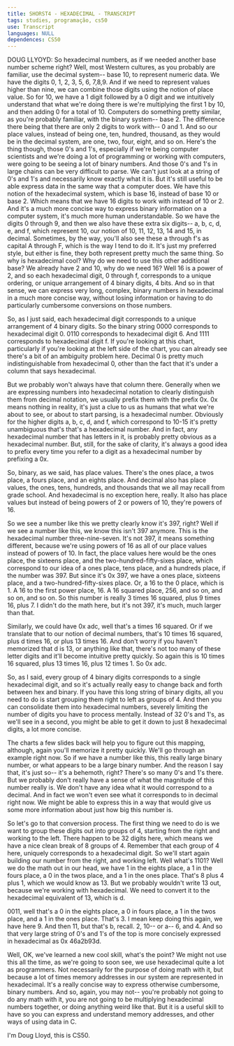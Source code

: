 ```yaml
---
title: SHORST4 - HEXADECIMAL - TRANSCRIPT
tags: studies, programação, cs50
use: Transcript
languages: NULL
dependences: CS50
---
```


DOUG LLYOYD: So hexadecimal numbers, as if we needed another base number scheme right? Well, most Western cultures, as you probably are familiar, use the decimal system-- base 10, to represent numeric data. We have the digits 0, 1, 2, 3, 5, 6, 7,8,9. And if we need to represent values higher than nine, we can combine those digits using the notion of place value. So for 10, we have a 1 digit followed by a 0 digit and we intuitively understand that what we're doing there is we're multiplying the first 1 by 10, and then adding 0 for a total of 10. Computers do something pretty similar, as you're probably familiar, with the binary system-- base 2. The difference there being that there are only 2 digits to work with-- 0 and 1. And so our place values, instead of being one, ten, hundred, thousand, as they would be in the decimal system, are one, two, four, eight, and so on. Here's the thing though, those 0's and 1's, especially if we're being computer scientists and we're doing a lot of programming or working with computers, were going to be seeing a lot of binary numbers. And those 0's and 1's in large chains can be very difficult to parse. We can't just look at a string of 0's and 1's and necessarily know exactly what it is. But it's still useful to be able express data in the same way that a computer does. We have this notion of the hexadecimal system, which is base 16, instead of base 10 or base 2. Which means that we have 16 digits to work with instead of 10 or 2. And it's a much more concise way to express binary information on a computer system, it's much more human understandable. So we have the digits 0 through 9, and then we also have these extra six digits-- a, b, c, d, e, and f, which represent 10, our notion of 10, 11, 12, 13, 14 and 15, in decimal. Sometimes, by the way, you'll also see these a through f's as capital A through F, which is the way I tend to do it. It's just my preferred style, but either is fine, they both represent pretty much the same thing. So why is hexadecimal cool? Why do we need to use this other additional base? We already have 2 and 10, why do we need 16? Well 16 is a power of 2, and so each hexadecimal digit, 0 through f, corresponds to a unique ordering, or unique arrangement of 4 binary digits, 4 bits. And so in that sense, we can express very long, complex, binary numbers in hexadecimal in a much more concise way, without losing information or having to do particularly cumbersome conversions on those numbers. 

So, as I just said, each hexadecimal digit corresponds to a unique arrangement of 4 binary digits. So the binary string 0000 corresponds to hexadecimal digit 0. 0110 corresponds to hexadecimal digit 6. And 1111 corresponds to hexadecimal digit f. If you're looking at this chart, particularly if you're looking at the left side of the chart, you can already see there's a bit of an ambiguity problem here. Decimal 0 is pretty much indistinguishable from hexadecimal 0, other than the fact that it's under a column that says hexadecimal. 

But we probably won't always have that column there. Generally when we are expressing numbers into hexadecimal notation to clearly distinguish them from decimal notation, we usually prefix them with the prefix 0x. 0x means nothing in reality, it's just a clue to us as humans that what we're about to see, or about to start parsing, is a hexadecimal number. Obviously for the higher digits a, b, c, d, and f, which correspond to 10-15 it's pretty unambiguous that's that's a hexadecimal number. And in fact, any hexadecimal number that has letters in it, is probably pretty obvious as a hexadecimal number. But, still, for the sake of clarity, it's always a good idea to prefix every time you refer to a digit as a hexadecimal number by prefixing a 0x. 

So, binary, as we said, has place values. There's the ones place, a twos place, a fours place, and an eights place. And decimal also has place values, the ones, tens, hundreds, and thousands that we all may recall from grade school. And hexadecimal is no exception here, really. It also has place values but instead of being powers of 2 or powers of 10, they're powers of 16. 

So we see a number like this we pretty clearly know it's 397, right? Well if we see a number like this, we know this isn't 397 anymore. This is the hexadecimal number three-nine-seven. It's not 397, it means something different, because we're using powers of 16 as all of our place values instead of powers of 10. In fact, the place values here would be the ones place, the sixteens place, and the two-hundred-fifty-sixes place, which correspond to our idea of a ones place, tens place, and a hundreds place, if the number was 397. But since it's 0x 397, we have a ones place, sixteens place, and a two-hundred-fifty-sixes place. Or, a 16 to the 0 place, which is 1. A 16 to the first power place, 16. A 16 squared place, 256, and so on, and so on, and so on. So this number is really 3 times 16 squared, plus 9 times 16, plus 7. I didn't do the math here, but it's not 397, it's much, much larger than that. 

Similarly, we could have 0x adc, well that's a times 16 squared. Or if we translate that to our notion of decimal numbers, that's 10 times 16 squared, plus d times 16, or plus 13 times 16. And don't worry if you haven't memorized that d is 13, or anything like that, there's not too many of these letter digits and it'll become intuitive pretty quickly. So again this is 10 times 16 squared, plus 13 times 16, plus 12 times 1. So 0x adc. 

So, as I said, every group of 4 binary digits corresponds to a single hexadecimal digit, and so it's actually really easy to change back and forth between hex and binary. If you have this long string of binary digits, all you need to do is start grouping them right to left as groups of 4. And then you can consolidate them into hexadecimal numbers, severely limiting the number of digits you have to process mentally. Instead of 32 0's and 1's, as we'll see in a second, you might be able to get it down to just 8 hexadecimal digits, a lot more concise. 

The charts a few slides back will help you to figure out this mapping, although, again you'll memorize it pretty quickly. We'll go through an example right now. So if we have a number like this, this really large binary number, or what appears to be a large binary number. And the reason I say that, it's just so-- it's a behemoth, right? There's so many 0's and 1's there. But we probably don't really have a sense of what the magnitude of this number really is. We don't have any idea what it would correspond to a decimal. And in fact we won't even see what it corresponds to in decimal right now. We might be able to express this in a way that would give us some more information about just how big this number is. 

So let's go to that conversion process. The first thing we need to do is we want to group these digits out into groups of 4, starting from the right and working to the left. There happen to be 32 digits here, which means we have a nice clean break of 8 groups of 4. Remember that each group of 4 here, uniquely corresponds to a hexadecimal digit. So we'll start again building our number from the right, and working left. Well what's 1101? Well we do the math out in our head, we have 1 in the eights place, a 1 in the fours place, a 0 in the twos place, and a 1 in the ones place. That's 8 plus 4 plus 1, which we would know as 13. But we probably wouldn't write 13 out, because we're working with hexadecimal. We need to convert it to the hexadecimal equivalent of 13, which is d. 

0011, well that's a 0 in the eights place, a 0 in fours place, a 1 in the twos place, and a 1 in the ones place. That's 3. I mean keep doing this again, we have here 9. And then 11, but that's b, recall. 2, 10-- or a-- 6, and 4. And so that very large string of 0's and 1's of the top is more concisely expressed in hexadecimal as 0x 46a2b93d. 

Well, OK, we've learned a new cool skill, what's the point? We might not use this all the time, as we're going to soon see, we use hexadecimal quite a lot as programmers. Not necessarily for the purpose of doing math with it, but because a lot of times memory addresses in our system are represented in hexadecimal. It's a really concise way to express otherwise cumbersome, binary numbers. And so, again, you may not-- you're probably not going to do any math with it, you are not going to be multiplying hexadecimal numbers together, or doing anything weird like that. But it is a useful skill to have so you can express and understand memory addresses, and other ways of using data in C. 

I'm Doug Lloyd, this is CS50. 